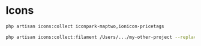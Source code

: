 Icons
=====

```bash
php artisan icons:collect iconpark-maptwo,ionicon-pricetags

php artisan icons:collect:filament /Users/.../my-other-project --replace
```

